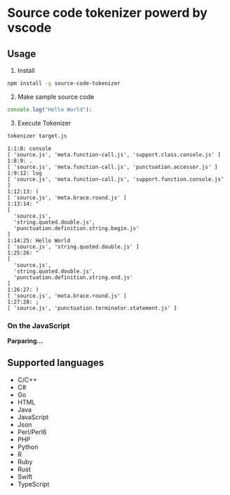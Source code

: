 # Source code tokenizer powerd by vscode


## Usage

1. Install

```sh
npm install -g source-code-tokenizer
```

2. Make sample source code

```js
console.log("Hello World");
```

3. Execute Tokenizer

```sh
tokenizer target.js
```

```
1:1:8: console
[ 'source.js', 'meta.function-call.js', 'support.class.console.js' ]
1:8:9: .
[ 'source.js', 'meta.function-call.js', 'punctuation.accessor.js' ]
1:9:12: log
[ 'source.js', 'meta.function-call.js', 'support.function.console.js' ]
1:12:13: (
[ 'source.js', 'meta.brace.round.js' ]
1:13:14: "
[
  'source.js',
  'string.quoted.double.js',
  'punctuation.definition.string.begin.js'
]
1:14:25: Hello World
[ 'source.js', 'string.quoted.double.js' ]
1:25:26: "
[
  'source.js',
  'string.quoted.double.js',
  'punctuation.definition.string.end.js'
]
1:26:27: )
[ 'source.js', 'meta.brace.round.js' ]
1:27:28: ;
[ 'source.js', 'punctuation.terminator.statement.js' ]
```

### On the JavaScript

**Parparing...**

## Supported languages

* C/C++
* C#
* Go
* HTML
* Java
* JavaScript
* Json
* Perl/Perl6
* PHP
* Python
* R
* Ruby
* Rust
* Swift
* TypeScript

